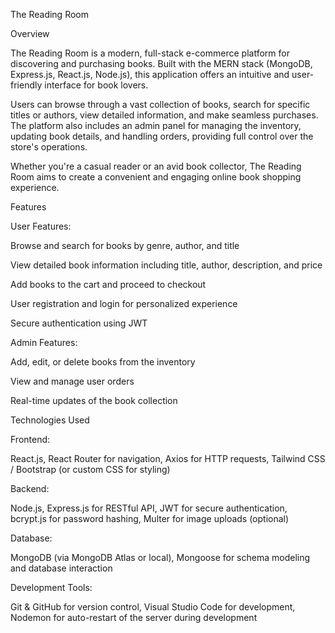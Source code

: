 The Reading Room 

Overview

The Reading Room is a modern, full-stack e-commerce platform for discovering and purchasing books. Built with the MERN stack (MongoDB, Express.js, React.js, Node.js), this application offers an intuitive and user-friendly interface for book lovers.

Users can browse through a vast collection of books, search for specific titles or authors, view detailed information, and make seamless purchases. The platform also includes an admin panel for managing the inventory, updating book details, and handling orders, providing full control over the store's operations.

Whether you're a casual reader or an avid book collector, The Reading Room aims to create a convenient and engaging online book shopping experience.


Features

User Features:

Browse and search for books by genre, author, and title

View detailed book information including title, author, description, and price

Add books to the cart and proceed to checkout

User registration and login for personalized experience

Secure authentication using JWT

Admin Features:

Add, edit, or delete books from the inventory

View and manage user orders

Real-time updates of the book collection


Technologies Used 

Frontend:

React.js, React Router for navigation, Axios for HTTP requests, Tailwind CSS / Bootstrap (or custom CSS for styling)

Backend:

Node.js, Express.js for RESTful API, JWT for secure authentication, bcrypt.js for password hashing, Multer for image uploads (optional)

Database:

MongoDB (via MongoDB Atlas or local), Mongoose for schema modeling and database interaction

Development Tools:

Git & GitHub for version control, Visual Studio Code for development, Nodemon for auto-restart of the server during development
